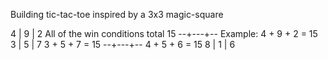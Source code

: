 Building tic-tac-toe inspired by a 3x3 magic-square

4 | 9 | 2      All of the win conditions total 15
--+---+--      Example: 4 + 9 + 2 = 15
3 | 5 | 7               3 + 5 + 7 = 15
--+---+--               4  + 5 + 6 = 15
8 | 1 | 6


